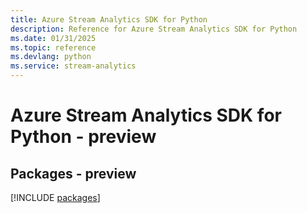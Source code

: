 ```yaml
---
title: Azure Stream Analytics SDK for Python
description: Reference for Azure Stream Analytics SDK for Python
ms.date: 01/31/2025
ms.topic: reference
ms.devlang: python
ms.service: stream-analytics
---
```

# Azure Stream Analytics SDK for Python - preview
## Packages - preview
[!INCLUDE [packages](stream-analytics-index.md)]